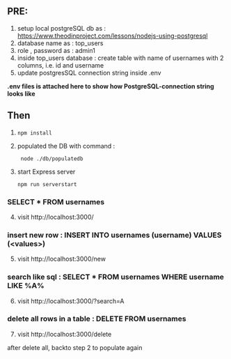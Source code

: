## PRE:
1. setup local postgreSQL db as : https://www.theodinproject.com/lessons/nodejs-using-postgresql
2. database name as : top_users
3. role , password as : admin1
4. inside top_users database : create table with name of usernames with 2 columns, i.e. id and username
5. update postgresSQL connection string inside .env

**.env files is attached here to show how PostgreSQL-connection string looks like**

## Then

1. ```npm install```

2. populated the DB with command :

    ``` node ./db/populatedb```

3. start Express server

    ``` npm run serverstart ```

### SELECT * FROM usernames
4. visit http://localhost:3000/

### insert new row : INSERT INTO usernames (username) VALUES (\<values>)

5. visit http://localhost:3000/new

### search like sql : SELECT * FROM usernames WHERE username LIKE %A%
6. visit http://localhost:3000/?search=A  

### delete all rows in a table : DELETE FROM usernames
7. visit http://localhost:3000/delete

after delete all, backto step 2 to populate again


